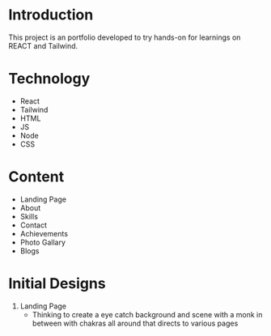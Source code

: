 # Introduction
This project is an portfolio developed to try hands-on for learnings on REACT and Tailwind.

# Technology
- React
- Tailwind
- HTML
- JS
- Node
- CSS

# Content
- Landing Page
- About
- Skills
- Contact
- Achievements
- Photo Gallary
- Blogs

# Initial Designs
1. Landing Page
    - Thinking to create a eye catch background and scene with a monk in between with chakras all around that directs to various pages